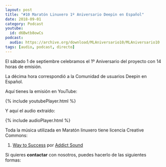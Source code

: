 ```yaml
---
layout: post
title: "#10 Maratón Linuxero 1º Aniversario Deepin en Español"
date: 2018-09-01
category: Podcast
youtube:
  id: d6Bwtb8owCs
podcast:
  audio: https://archive.org/download/MLAniversario10/MLAniversario10
tags: [audio, podcast, directo]
---
```

El sábado 1 de septiembre celebramos el 1º Aniversario del proyecto con 14 horas de emisión.

La décima hora correspondió a la Comunidad de usuarios Deepin en Español.

Aquí tienes la emisión en YouTube:

{% include youtubePlayer.html %}

Y aquí el audio extraído:

{% include audioPlayer.html %}

Toda la música utilizada en Maratón linuxero tiene licencia Creative Commons:  
 
1. [Way to Success](https://www.jamendo.com/track/1334807/way-to-success) por [Addict Sound](https://www.jamendo.com/artist/451073/addict-sound)


Si quieres **contactar** con nosotros, puedes hacerlo de las siguientes formas: